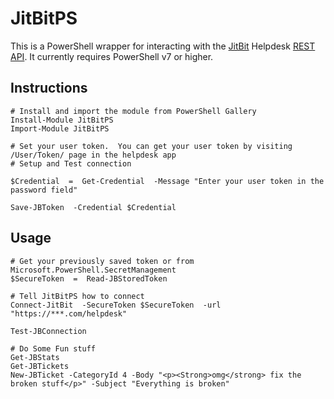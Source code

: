 # JitBitPS

This is a PowerShell wrapper for interacting with the [JitBit](https://www.jitbit.com/helpdesk/) Helpdesk [REST API](https://www.jitbit.com/helpdesk/helpdesk-api#/). It currently requires PowerShell v7 or higher.

## Instructions

    # Install and import the module from PowerShell Gallery
    Install-Module JitBitPS
    Import-Module JitBitPS
    
    # Set your user token.  You can get your user token by visiting /User/Token/ page in the helpdesk app
    # Setup and Test connection

    $Credential  =  Get-Credential  -Message "Enter your user token in the password field"

    Save-JBToken  -Credential $Credential

## Usage
    # Get your previously saved token or from Microsoft.PowerShell.SecretManagement
    $SecureToken  =  Read-JBStoredToken

    # Tell JitBitPS how to connect
    Connect-JitBit  -SecureToken $SecureToken  -url "https://***.com/helpdesk"

    Test-JBConnection

    # Do Some Fun stuff
    Get-JBStats
    Get-JBTickets
    New-JBTicket -CategoryId 4 -Body "<p><Strong>omg</strong> fix the broken stuff</p>" -Subject "Everything is broken"